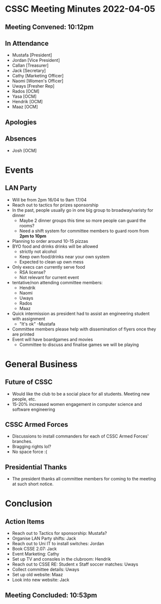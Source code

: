 # CSSC Meeting Minutes 2022-04-05

## Meeting Convened: 10:12pm

## In Attendance
- Mustafa [President]
- Jordan [Vice President]
- Callan [Treasurer]
- Jack [Secretary]
- Cathy [Marketing Officer]
- Naomi [Women's Officer]
- Uways [Fresher Rep]
- Rados [OCM]
- Yasa [OCM]
- Hendrik [OCM]
- Maaz [OCM]

## Apologies

## Absences
- Josh [OCM]

# Events
## LAN Party
- Will be from 2pm 16/04 to 9am 17/04
- Reach out to tactics for prizes sponsorship
- In the past, people usually go in one big group to broadway/varisty for dinner
	- Maybe 2 dinner groups this time so more people can guard the rooms?
	- Need a shift system for committee members to guard room from **2pm to 10pm**
- Planning to order around 10-15 pizzas
- BYO food and drinks drinks will be allowed
	- strictly not alcohol
	- Keep own food/drinks near your own system
	- Expected to clean up own mess
- Only execs can currently serve food
	- RSA license?
	- Not relevant for current event
- tentative/non attending committee members:
	- Hendrik
	- Naomi
	- Uways
	- Rados
	- Maaz
- Quick intermission as president had to assist an engineering student with assignment
	- "It's ok" -Mustafa
- Committee members please help with dissemination of flyers once they are printed
- Event will have boardgames and movies
	- Committee to discuss and finalise games we will be playing

# General Business
## Future of CSSC
- Would like the club to be a social place for all students. Meeting new people, etc.
- 15-20% increased women engagement in computer science and software engineering

## CSSC Armed Forces
- Discussions to install commanders for each of CSSC Armed Forces' branches.
- Bragging rights lol?
- No space force :(

## Presidential Thanks
- The president thanks all committee members for coming to the meeting at such short notice.

# Conclusion

## Action Items
- Reach out to Tactics for sponsorship: Mustafa?
- Organise LAN Party shifts: Jack
- Reach out to Uni IT to install switches: Jordan
- Book CSSE 2.07: Jack
- Event Marketing: Cathy
- Set up TV and consoles in the clubroom: Hendrik
- Reach out to CSSE RE: Student x Staff soccer matches: Uways
- Collect committee details: Uways
- Set up old website: Maaz
- Look into new website: Jack

## Meeting Concluded: 10:53pm
